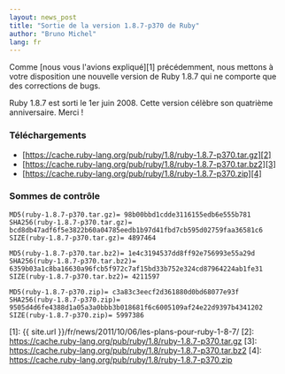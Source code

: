 ```yaml
---
layout: news_post
title: "Sortie de la version 1.8.7-p370 de Ruby"
author: "Bruno Michel"
lang: fr
---
```


Comme [nous vous l\'avions expliqué][1] précédemment, nous mettons à
votre disposition une nouvelle version de Ruby 1.8.7 qui ne comporte que
des corrections de bugs.

Ruby 1.8.7 est sorti le 1er juin 2008. Cette version célèbre son
quatrième anniversaire. Merci !

### Téléchargements

* [https://cache.ruby-lang.org/pub/ruby/1.8/ruby-1.8.7-p370.tar.gz][2]
* [https://cache.ruby-lang.org/pub/ruby/1.8/ruby-1.8.7-p370.tar.bz2][3]
* [https://cache.ruby-lang.org/pub/ruby/1.8/ruby-1.8.7-p370.zip][4]

### Sommes de contrôle

    MD5(ruby-1.8.7-p370.tar.gz)= 98b00bbd1cdde3116155edb6e555b781
    SHA256(ruby-1.8.7-p370.tar.gz)= bcd8db47adf6f5e3822b60a04785eedb1b97d41fbd7cb595d02759faa36581c6
    SIZE(ruby-1.8.7-p370.tar.gz)= 4897464

    MD5(ruby-1.8.7-p370.tar.bz2)= 1e4c3194537dd8ff92e756993e55a29d
    SHA256(ruby-1.8.7-p370.tar.bz2)= 6359b03a1c8ba16630a96fcb5f972c7af15bd33b752e324cd87964224ab1fe31
    SIZE(ruby-1.8.7-p370.tar.bz2)= 4211597

    MD5(ruby-1.8.7-p370.zip)= c3a83c3eecf2d361880d0bd68077e93f
    SHA256(ruby-1.8.7-p370.zip)= 9505d4d6fe4388d1a05a3a0bbb3b018681f6c6005109af24e22d9397b4341202
    SIZE(ruby-1.8.7-p370.zip)= 5997386



[1]: {{ site.url }}/fr/news/2011/10/06/les-plans-pour-ruby-1-8-7/
[2]: https://cache.ruby-lang.org/pub/ruby/1.8/ruby-1.8.7-p370.tar.gz
[3]: https://cache.ruby-lang.org/pub/ruby/1.8/ruby-1.8.7-p370.tar.bz2
[4]: https://cache.ruby-lang.org/pub/ruby/1.8/ruby-1.8.7-p370.zip

